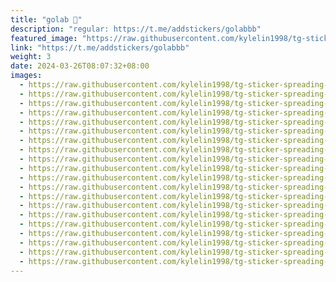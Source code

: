 ```yaml
---
title: "golab 🌸"
description: "regular: https://t.me/addstickers/golabbb"
featured_image: "https://raw.githubusercontent.com/kylelin1998/tg-sticker-spreading-worldwide-images/main/img/3cc2f9e8-1ab8-4d87-82df-225fd9261f3a.jpg"
link: "https://t.me/addstickers/golabbb"
weight: 3
date: 2024-03-26T08:07:32+08:00
images:
  - https://raw.githubusercontent.com/kylelin1998/tg-sticker-spreading-worldwide-images/main/img/3cc2f9e8-1ab8-4d87-82df-225fd9261f3a.jpg
  - https://raw.githubusercontent.com/kylelin1998/tg-sticker-spreading-worldwide-images/main/img/47405ef2-858a-443a-9eb6-670cf1a53017.jpg
  - https://raw.githubusercontent.com/kylelin1998/tg-sticker-spreading-worldwide-images/main/img/d4c40ba2-ab0e-419a-8f94-f20a7b5d0007.jpg
  - https://raw.githubusercontent.com/kylelin1998/tg-sticker-spreading-worldwide-images/main/img/2fb01c40-353c-4376-bf03-a217057a7990.jpg
  - https://raw.githubusercontent.com/kylelin1998/tg-sticker-spreading-worldwide-images/main/img/9bb59761-460e-4b46-b80f-cbc65ae5575e.jpg
  - https://raw.githubusercontent.com/kylelin1998/tg-sticker-spreading-worldwide-images/main/img/0b294bb4-e0c0-4bdf-9374-0f90af0fe596.jpg
  - https://raw.githubusercontent.com/kylelin1998/tg-sticker-spreading-worldwide-images/main/img/2ccfce88-475b-4d98-a53b-8e8669d1cf82.jpg
  - https://raw.githubusercontent.com/kylelin1998/tg-sticker-spreading-worldwide-images/main/img/8ef94ea6-34c0-4ba1-9f94-acb215a3ef78.jpg
  - https://raw.githubusercontent.com/kylelin1998/tg-sticker-spreading-worldwide-images/main/img/ed770c01-2e38-4f78-b4e9-e1a03fb2a2b1.jpg
  - https://raw.githubusercontent.com/kylelin1998/tg-sticker-spreading-worldwide-images/main/img/5accef0a-2927-45e5-ad3c-4fa42b04c78a.jpg
  - https://raw.githubusercontent.com/kylelin1998/tg-sticker-spreading-worldwide-images/main/img/bc5eabac-3121-44f6-800b-d27be8d01aac.jpg
  - https://raw.githubusercontent.com/kylelin1998/tg-sticker-spreading-worldwide-images/main/img/1966cfe0-6402-4888-b908-5be4cdcb2093.jpg
  - https://raw.githubusercontent.com/kylelin1998/tg-sticker-spreading-worldwide-images/main/img/c28a9298-1fb9-4230-9710-45b9951bee37.jpg
  - https://raw.githubusercontent.com/kylelin1998/tg-sticker-spreading-worldwide-images/main/img/a66c7870-3f53-4e6f-a5a9-192d4cbdcbbf.jpg
  - https://raw.githubusercontent.com/kylelin1998/tg-sticker-spreading-worldwide-images/main/img/212cb9da-71b4-4ae4-ab3b-a565e1023247.jpg
  - https://raw.githubusercontent.com/kylelin1998/tg-sticker-spreading-worldwide-images/main/img/e5eef418-3822-4c7e-9e6b-660519f8c855.jpg
  - https://raw.githubusercontent.com/kylelin1998/tg-sticker-spreading-worldwide-images/main/img/7517deea-9596-4f1e-b4f9-b365bcb271ab.jpg
  - https://raw.githubusercontent.com/kylelin1998/tg-sticker-spreading-worldwide-images/main/img/cb309c1e-8e4c-4df7-9e31-5291a531f7a5.jpg
  - https://raw.githubusercontent.com/kylelin1998/tg-sticker-spreading-worldwide-images/main/img/a0a6618a-87ca-4a20-8257-9af76dcdb7b3.jpg
  - https://raw.githubusercontent.com/kylelin1998/tg-sticker-spreading-worldwide-images/main/img/7e27b98c-1121-4013-845c-79edc138b4b1.jpg
---
```

